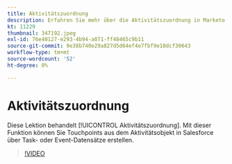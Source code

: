 ```yaml
---
title: Aktivitätszuordnung
description: Erfahren Sie mehr über die Aktivitätszuordnung in Marketo Measure. Mit dieser Funktion können Sie Touchpoints aus dem Aktivitätsobjekt in Salesforce über Task- oder Event-Datensätze erstellen.
kt: 11229
thumbnail: 347192.jpeg
exl-id: 76e40127-e293-4b94-a071-ff48465c9b11
source-git-commit: 9e38b740e29a827d5d64ef4e7fbf9e18dcf30643
workflow-type: tm+mt
source-wordcount: '52'
ht-degree: 0%

---
```


# Aktivitätszuordnung

Diese Lektion behandelt [!UICONTROL Aktivitätszuordnung]. Mit dieser Funktion können Sie Touchpoints aus dem Aktivitätsobjekt in Salesforce über Task- oder Event-Datensätze erstellen.

>[!VIDEO](https://video.tv.adobe.com/v/347192/?quality=12&learn=on)
